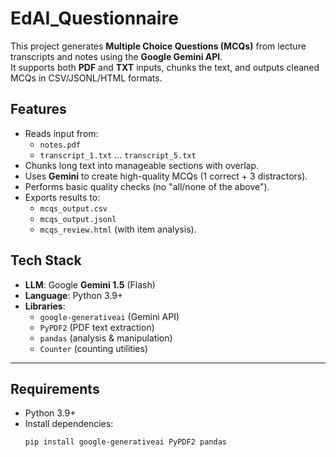 # EdAI_Questionnaire

This project generates **Multiple Choice Questions (MCQs)** from lecture transcripts and notes using the **Google Gemini API**.  
It supports both **PDF** and **TXT** inputs, chunks the text, and outputs cleaned MCQs in CSV/JSONL/HTML formats.

## Features
- Reads input from:
  - `notes.pdf`
  - `transcript_1.txt` … `transcript_5.txt`
- Chunks long text into manageable sections with overlap.
- Uses **Gemini** to create high-quality MCQs (1 correct + 3 distractors).
- Performs basic quality checks (no "all/none of the above").
- Exports results to:
  - `mcqs_output.csv`
  - `mcqs_output.jsonl`
  - `mcqs_review.html` (with item analysis).

## Tech Stack
- **LLM**: Google **Gemini 1.5** (Flash)
- **Language**: Python 3.9+
- **Libraries**:  
  - `google-generativeai` (Gemini API)  
  - `PyPDF2` (PDF text extraction)  
  - `pandas` (analysis & manipulation)
  - `Counter` (counting utilities)

---

## Requirements
- Python 3.9+
- Install dependencies:
  ```bash
  pip install google-generativeai PyPDF2 pandas
